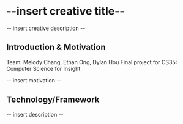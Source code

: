 # --insert creative title--
-- insert creative description --

## Introduction & Motivation
Team: Melody Chang, Ethan Ong, Dylan Hou 
Final project for CS35: Computer Science for Insight

-- insert motivation --

## Technology/Framework

-- insert description --
